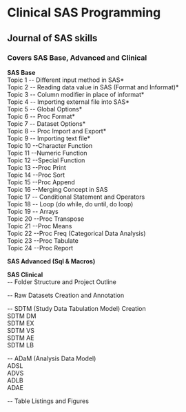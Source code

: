 # Clinical SAS Programming<br/>
## Journal of SAS skills<br/>
### Covers SAS Base, Advanced and Clinical<br/>
**SAS Base**<br/>
Topic 1 -- Different input method in SAS* <br/>
Topic 2 -- Reading data value in SAS (Format and Informat)* <br/>
Topic 3 -- Column modifier in place of informat* <br/>
Topic 4 -- Importing external file into SAS* <br/>
Topic 5 -- Global Options* <br/>
Topic 6 -- Proc Format* <br/>
Topic 7 -- Dataset Options* <br/>
Topic 8 -- Proc Import and Export* <br/>
Topic 9 -- Importing text file* <br/>
Topic 10 --Character Function <br/>
Topic 11 --Numeric Function <br/>
Topic 12 --Special Function <br/>
Topic 13 --Proc Print <br/>
Topic 14 --Proc Sort <br/>
Topic 15 --Proc Append <br/>
Topic 16 --Merging Concept in SAS <br/>
Topic 17 -- Conditional Statement and Operators <br/>
Topic 18 -- Loop (do while, do until, do loop) <br/>
Topic 19 -- Arrays <br/>
Topic 20 --Proc Transpose <br/>
Topic 21 --Proc Means <br/>
Topic 22 --Proc Freq (Categorical Data Analysis) <br/>
Topic 23 --Proc Tabulate <br/>
Topic 24 --Proc Report <br/>

**SAS Advanced (Sql & Macros)**<br/>

**SAS Clinical**<br/>
-- Folder Structure and Project Outline <br/>

-- Raw Datasets Creation and Annotation <br/>

-- SDTM (Study Data Tabulation Model) Creation <br/>
SDTM DM <br/>
SDTM EX <br/>
SDTM VS <br/>
SDTM AE <br/>
SDTM LB <br/>

-- ADaM (Analysis Data Model) <br/>
ADSL <br/>
ADVS <br/>
ADLB <br/>
ADAE <br/>

-- Table Listings and Figures <br/>

